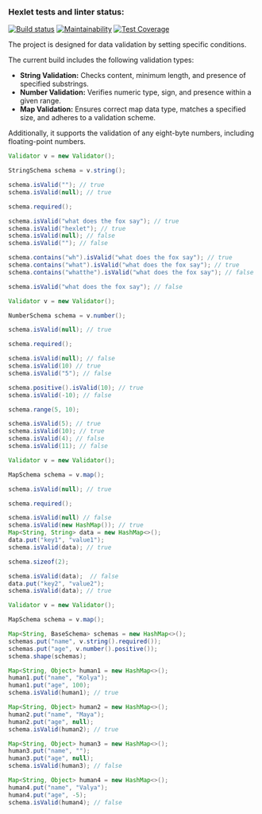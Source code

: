 ### Hexlet tests and linter status:
[![Build status](https://github.com/DireElf/java-project-78/actions/workflows/build.yml/badge.svg)](https://github.com/DireElf/java-project-78/actions/workflows/build.yml)
[![Maintainability](https://api.codeclimate.com/v1/badges/150402524a7c3b3a6988/maintainability)](https://codeclimate.com/github/DireElf/java-project-78/maintainability)
[![Test Coverage](https://api.codeclimate.com/v1/badges/150402524a7c3b3a6988/test_coverage)](https://codeclimate.com/github/DireElf/java-project-78/test_coverage)

The project is designed for data validation by setting specific conditions.

The current build includes the following validation types:
- **String Validation:** Checks content, minimum length, and presence of specified substrings.
- **Number Validation:** Verifies numeric type, sign, and presence within a given range.
- **Map Validation:** Ensures correct map data type, matches a specified size, and adheres to a validation scheme.

Additionally, it supports the validation of any eight-byte numbers, including floating-point numbers.

```java
Validator v = new Validator();

StringSchema schema = v.string();

schema.isValid(""); // true
schema.isValid(null); // true

schema.required();

schema.isValid("what does the fox say"); // true
schema.isValid("hexlet"); // true
schema.isValid(null); // false
schema.isValid(""); // false

schema.contains("wh").isValid("what does the fox say"); // true
schema.contains("what").isValid("what does the fox say"); // true
schema.contains("whatthe").isValid("what does the fox say"); // false

schema.isValid("what does the fox say"); // false
```

```java
Validator v = new Validator();

NumberSchema schema = v.number();

schema.isValid(null); // true

schema.required();

schema.isValid(null); // false
schema.isValid(10) // true
schema.isValid("5"); // false

schema.positive().isValid(10); // true
schema.isValid(-10); // false

schema.range(5, 10);

schema.isValid(5); // true
schema.isValid(10); // true
schema.isValid(4); // false
schema.isValid(11); // false
```

```java
Validator v = new Validator();

MapSchema schema = v.map();

schema.isValid(null); // true

schema.required();

schema.isValid(null) // false
schema.isValid(new HashMap()); // true
Map<String, String> data = new HashMap<>();
data.put("key1", "value1");
schema.isValid(data); // true

schema.sizeof(2);

schema.isValid(data);  // false
data.put("key2", "value2");
schema.isValid(data); // true
```

```java
Validator v = new Validator();

MapSchema schema = v.map();

Map<String, BaseSchema> schemas = new HashMap<>();
schemas.put("name", v.string().required());
schemas.put("age", v.number().positive());
schema.shape(schemas);

Map<String, Object> human1 = new HashMap<>();
human1.put("name", "Kolya");
human1.put("age", 100);
schema.isValid(human1); // true

Map<String, Object> human2 = new HashMap<>();
human2.put("name", "Maya");
human2.put("age", null);
schema.isValid(human2); // true

Map<String, Object> human3 = new HashMap<>();
human3.put("name", "");
human3.put("age", null);
schema.isValid(human3); // false

Map<String, Object> human4 = new HashMap<>();
human4.put("name", "Valya");
human4.put("age", -5);
schema.isValid(human4); // false
```
